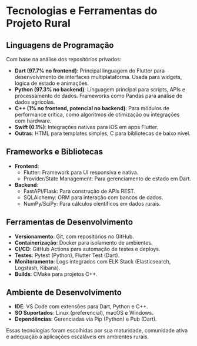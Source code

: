 # Tecnologias e Ferramentas do Projeto Rural

## Linguagens de Programação

Com base na análise dos repositórios privados:

- **Dart (97.7% no frontend)**: Principal linguagem do Flutter para desenvolvimento de interfaces multiplataforma. Usada para widgets, lógica de estado e animações.
- **Python (97.3% no backend)**: Linguagem principal para scripts, APIs e processamento de dados. Frameworks como Pandas para análise de dados agrícolas.
- **C++ (1% no frontend, potencial no backend)**: Para módulos de performance crítica, como algoritmos de otimização ou integrações com hardware.
- **Swift (0.1%)**: Integrações nativas para iOS em apps Flutter.
- **Outras**: HTML para templates simples, C para bibliotecas de baixo nível.

## Frameworks e Bibliotecas

- **Frontend**:
  - Flutter: Framework para UI responsiva e nativa.
  - Provider/State Management: Para gerenciamento de estado em Dart.
- **Backend**:
  - FastAPI/Flask: Para construção de APIs REST.
  - SQLAlchemy: ORM para interação com bancos de dados.
  - NumPy/SciPy: Para cálculos científicos em dados rurais.

## Ferramentas de Desenvolvimento

- **Versionamento**: Git, com repositórios no GitHub.
- **Containerização**: Docker para isolamento de ambientes.
- **CI/CD**: GitHub Actions para automação de testes e deploys.
- **Testes**: Pytest (Python), Flutter Test (Dart).
- **Monitoramento**: Logs integrados com ELK Stack (Elasticsearch, Logstash, Kibana).
- **Builds**: CMake para projetos C++.

## Ambiente de Desenvolvimento

- **IDE**: VS Code com extensões para Dart, Python e C++.
- **SO Suportados**: Linux (preferencial), macOS e Windows.
- **Dependências**: Gerenciadas via Pip (Python) e Pub (Dart).

Essas tecnologias foram escolhidas por sua maturidade, comunidade ativa e adequação a aplicações escaláveis em ambientes rurais.